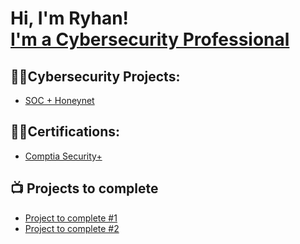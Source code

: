 <h1>Hi, I'm Ryhan! <br/><a href="https://www.linkedin.com/in/ryhan-ahmed-127a82243/">I'm a Cybersecurity Professional</a></h1>

<h2>👨‍💻Cybersecurity Projects:</h2>

  - [SOC + Honeynet](https://github.com/Ryhanoo3/Cloud-SOC)

<h2>👨‍💻Certifications:</h2>

  - [Comptia Security+](https://www.linkedin.com/learning/certificates/0dc2e266d546bcfe430ed5ccbc2b8dad27931180b578a8c77f2e4ec420aeb0c1?u=71298914)
  
<h2>📺 Projects to complete</h2>

- [Project to complete #1](https://www.youtube.com/watch?v=P9wz0Sted_I&ab_channel=JoshMadakor)
- [Project to complete #2](https://www.youtube.com/watch?v=zc7LTa9q2nI&ab_channel=Sandra-Tech%26Lifestyle)
  
